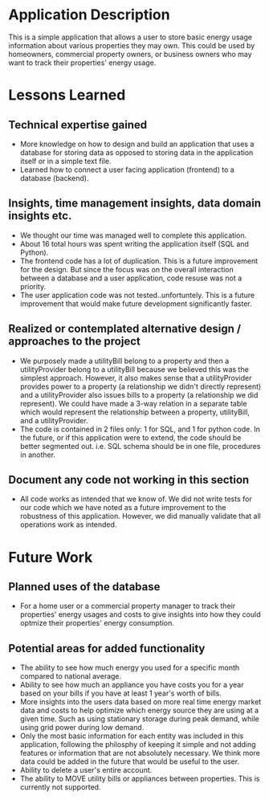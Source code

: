 # Application Description
This is a simple application that allows a user to store basic energy usage information
about various properties they may own. This could be used by homeowners, 
commercial property owners, or business owners who may want to track their
properties' energy usage.

# Lessons Learned
## Technical expertise gained
* More knowledge on how to design and build an application that uses a
database for storing data as opposed to storing data in the application itself
or in a simple text file.
* Learned how to connect a user facing application (frontend) to a database
(backend).
## Insights, time management insights, data domain insights etc.
* We thought our time was managed well to complete this application.
* About 16 total hours was spent writing the application itself (SQL and Python).
* The frontend code has a lot of duplication. This is a future improvement
for the design. But since the focus was on the overall interaction between
a database and a user application, code resuse was not a priority.
* The user application code was not tested..unfortuntely. This is a future improvement
that would make future development significantly faster.
## Realized or contemplated alternative design / approaches to the project
* We purposely made a utilityBill belong to a property and then a utilityProvider
belong to a utilityBill because we believed this was the simplest approach.
However, it also makes sense that a utilityProvider provides power to a
property (a relationship we didn't directly represent) and a utilityProvider
also issues bills to a property (a relationship we did represent). 
We could have made a 3-way relation in a
separate table which would represent the relationship between a property,
utilityBill, and a utilityProvider.
* The code is contained in 2 files only: 1 for SQL, and 1 for python
code. In the future, or if this application were to extend, the code should be
better segmented out. i.e. SQL schema should be in one file, procedures in another.
## Document any code not working in this section
* All code works as intended that we know of. We did not write tests for our
code which we have noted as a future improvement to the robustness of this
application. However, we did manually validate that all operations work as intended.

# Future Work
## Planned uses of the database
* For a home user or a commercial property manager to track their properties' energy usages
and costs to give insights into how they could optmize their properties' energy consumption.
## Potential areas for added functionality
* The ability to see how much energy you used for a specific month compared to
national average.
* Ability to see how much an appliance you have costs you for a year based
on your bills if you have at least 1 year's worth of bills.
* More insights into the users data based on more real time energy market data
and costs to help optimize which energy source they are using at a given time.
Such as using stationary storage during peak demand, while using grid power
during low demand.
* Only the most basic information for each entity was included in this application,
following the philosphy of keeping it simple and not adding features or
information that are not absolutely necessary. We think more data could be
added in the future that would be useful to the user.
* Ability to delete a user's entire account.
* The ability to MOVE utility bills or appliances between properties.
This is currently not supported.